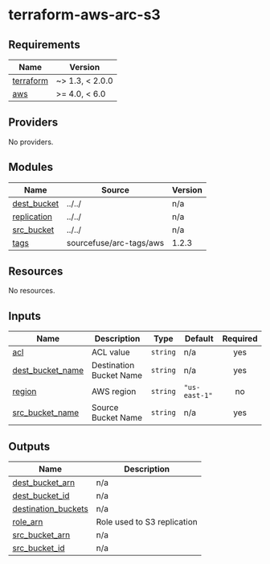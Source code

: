# terraform-aws-arc-s3

<!-- BEGINNING OF PRE-COMMIT-TERRAFORM DOCS HOOK -->
## Requirements

| Name | Version |
|------|---------|
| <a name="requirement_terraform"></a> [terraform](#requirement\_terraform) | ~> 1.3, < 2.0.0 |
| <a name="requirement_aws"></a> [aws](#requirement\_aws) | >= 4.0, < 6.0 |

## Providers

No providers.

## Modules

| Name | Source | Version |
|------|--------|---------|
| <a name="module_dest_bucket"></a> [dest\_bucket](#module\_dest\_bucket) | ../../ | n/a |
| <a name="module_replication"></a> [replication](#module\_replication) | ../../ | n/a |
| <a name="module_src_bucket"></a> [src\_bucket](#module\_src\_bucket) | ../../ | n/a |
| <a name="module_tags"></a> [tags](#module\_tags) | sourcefuse/arc-tags/aws | 1.2.3 |

## Resources

No resources.

## Inputs

| Name | Description | Type | Default | Required |
|------|-------------|------|---------|:--------:|
| <a name="input_acl"></a> [acl](#input\_acl) | ACL value | `string` | n/a | yes |
| <a name="input_dest_bucket_name"></a> [dest\_bucket\_name](#input\_dest\_bucket\_name) | Destination Bucket Name | `string` | n/a | yes |
| <a name="input_region"></a> [region](#input\_region) | AWS region | `string` | `"us-east-1"` | no |
| <a name="input_src_bucket_name"></a> [src\_bucket\_name](#input\_src\_bucket\_name) | Source Bucket Name | `string` | n/a | yes |

## Outputs

| Name | Description |
|------|-------------|
| <a name="output_dest_bucket_arn"></a> [dest\_bucket\_arn](#output\_dest\_bucket\_arn) | n/a |
| <a name="output_dest_bucket_id"></a> [dest\_bucket\_id](#output\_dest\_bucket\_id) | n/a |
| <a name="output_destination_buckets"></a> [destination\_buckets](#output\_destination\_buckets) | n/a |
| <a name="output_role_arn"></a> [role\_arn](#output\_role\_arn) | Role used to S3 replication |
| <a name="output_src_bucket_arn"></a> [src\_bucket\_arn](#output\_src\_bucket\_arn) | n/a |
| <a name="output_src_bucket_id"></a> [src\_bucket\_id](#output\_src\_bucket\_id) | n/a |
<!-- END OF PRE-COMMIT-TERRAFORM DOCS HOOK -->
